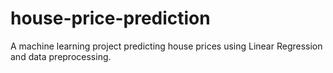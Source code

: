 # house-price-prediction
A machine learning project predicting house prices using Linear Regression and data preprocessing.
